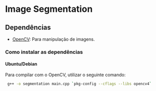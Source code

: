 # Image Segmentation

## Dependências

- [OpenCV](https://opencv.org/releases/): Para manipulação de imagens.

### Como instalar as dependências

#### Ubuntu/Debian

Para compilar com o OpenCV, utilizar o seguinte comando:

```bash
 g++ -o segmentation main.cpp `pkg-config --cflags --libs opencv4`


